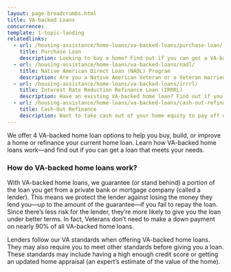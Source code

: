 ```yaml
---
layout: page-breadcrumbs.html
title: VA-backed Loans
concurrence: 
template: 1-topic-landing
relatedlinks:
  - url: /housing-assistance/home-loans/va-backed-loans/purchase-loan/
    title: Purchase Loan
    description: Looking to buy a home? Find out if you can get a VA-backed Purchase Loan and get better terms than with a private-lender loan.
  - url: /housing-assistance/home-loans/va-backed-loans/nadl/
    title: Native American Direct Loan (NADL) Program
    description: Are you a Native American Veteran or a Veteran married to a Native American? Find out if you can get our NADL to buy, build, or improve a home on Federal Trust Land.
  - url: /housing-assistance/home-loans/va-backed-loans/irrrl/
    title: Interest Rate Reduction Refinance Loan (IRRRL)
    description: Have an existing VA-backed home loan? Find out if you can get a VA-backed IRRRL to help reduce your monthly payments or make them more stable.
  - url: /housing-assistance/home-loans/va-backed-loans/cash-out-refinance/
    title: Cash-Out Refinance
    description: Want to take cash out of your home equity to pay off debt, pay for school, or take care of other needs? Find out if you can get a VA-backed Cash-Out Refinance loan.
---
```


<div class="va-introtext">

We offer 4 VA-backed home loan options to help you buy, build, or improve a home or refinance your current home loan. Learn how VA-backed home loans work—and find out if you can get a loan that meets your needs.

</div>

<div class="feature">

### How do VA-backed home loans work?

With VA-backed home loans, we guarantee (or stand behind) a portion of the loan you get from a private bank or mortgage company (called a lender). This means we protect the lender against losing the money they lend you—up to the amount of the guarantee—if you fail to repay the loan. Since there’s less risk for the lender, they’re more likely to give you the loan under better terms. In fact, Veterans don’t need to make a down payment on nearly 90% of all VA-backed home loans.

Lenders follow our VA standards when offering VA-backed home loans. They may also require you to meet other standards before giving you a loan. These standards may include having a high enough credit score or getting an updated home appraisal (an expert’s estimate of the value of the home).

</div>
